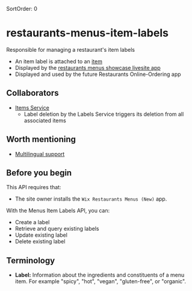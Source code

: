 SortOrder: 0
# restaurants-menus-item-labels

Responsible for managing a restaurant's item labels
- An item label is attached to an [item](https://github.com/wix-private/restaurants-bazel/tree/master/restaurants-menus-item)
- Displayed by the [restaurants menus showcase livesite app](https://github.com/wix-private/restaurant-menus-showcase-livesite)
- Displayed and used by the future Restaurants Online-Ordering app

## Collaborators
- [Items Service](https://github.com/wix-private/restaurants-bazel/tree/master/restaurants-menus-item)
  - Label deletion by the Labels Service triggers its deletion from all associated items

## Worth mentioning
- [Multilingual support](https://github.com/wix-private/server-infra/tree/master/framework/loom-prime/examples/prime-multilingual)

## Before you begin
This API requires that:
* The site owner installs the `Wix Restaurants Menus (New)` app.

With the Menus Item Labels API, you can:
* Create a label
* Retrieve and query existing labels
* Update existing label
* Delete existing label

## Terminology
* **Label:** Information about the ingredients and constituents of a menu item. For example "spicy", "hot", "vegan", "gluten-free", or "organic".

